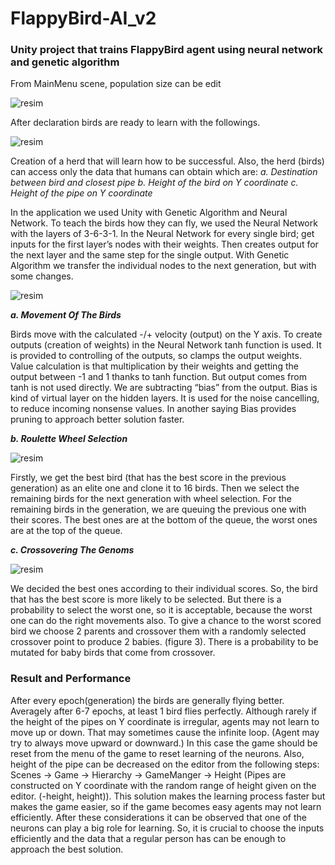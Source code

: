 # FlappyBird-AI_v2
### Unity project that trains FlappyBird agent using neural network and genetic algorithm


From MainMenu scene, population size can be edit

![resim](https://user-images.githubusercontent.com/61044813/124247635-ba8f6080-db2a-11eb-8879-8ade8fcd8445.png)

After declaration birds are ready to learn with the followings.

![resim](https://user-images.githubusercontent.com/61044813/124247875-faeede80-db2a-11eb-9b39-1d7dd8a0bef1.png)

Creation of a herd that will learn how to be successful. Also, the herd (birds) can access only the data that humans can obtain which are:
_a.	Destination between bird and closest pipe
b.	Height of the bird on Y coordinate
c.	Height of the pipe on Y coordinate_


In the application we used Unity with Genetic Algorithm and Neural Network. To teach the birds how they can fly, we used the Neural Network with the layers of 3-6-3-1. In the Neural Network for every single bird; get inputs for the first layer’s nodes with their weights. Then creates output for the next layer and the same step for the single output. With Genetic Algorithm we transfer the individual nodes to the next generation, but with some changes.

![resim](https://user-images.githubusercontent.com/61044813/124250216-54f0a380-db2d-11eb-8a93-01cff08452a0.png)


_**a.	Movement Of The Birds**_

Birds move with the calculated -/+ velocity (output) on the Y axis. To create outputs (creation of weights) in the Neural Network tanh function is used. It is provided to controlling of the outputs, so clamps the output weights. Value calculation is that multiplication by their weights and getting the output between -1 and 1 thanks to tanh function. But output comes from tanh is not used directly. We are subtracting “bias” from the output. Bias is kind of virtual layer on the hidden layers. It is used for the noise cancelling, to reduce incoming nonsense values. In another saying Bias provides pruning to approach better solution faster.

**_b.	Roulette Wheel Selection_**

![resim](https://user-images.githubusercontent.com/61044813/124250174-473b1e00-db2d-11eb-89a8-02a60a948c49.png)


Firstly, we get the best bird (that has the best score in the previous generation) as an elite one and clone it to 16 birds. Then we select the remaining birds for the next generation with wheel selection. For the remaining birds in the generation, we are queuing the previous one with their scores. The best ones are at the bottom of the queue, the worst ones are at the top of the queue.
 
**_c.	Crossovering The Genoms_**

![resim](https://user-images.githubusercontent.com/61044813/124250326-73ef3580-db2d-11eb-80a7-b3fbed147bdb.png)

We decided the best ones according to their individual scores. So, the bird that has the best score is more likely to be selected. But there is a probability to select the worst one, so it is acceptable, because the worst one can do the right movements also. To give a chance to the worst scored bird we choose 2 parents and crossover them with a randomly selected crossover point to produce 2 babies. (figure 3). There is a probability to be mutated for baby birds that come from crossover.

### Result and Performance

After every epoch(generation) the birds are generally flying better. Averagely after 6-7 epochs, at least 1 bird flies perfectly. Although rarely if the height of the pipes on Y coordinate is irregular, agents may not learn to move up or down. That may sometimes cause the infinite loop. (Agent may try to always move upward or downward.) In this case the game should be reset from the menu of the game to reset learning of the neurons. Also, height of the pipe can be decreased on the editor from the following steps:
Scenes -> Game -> Hierarchy -> GameManger -> Height
 (Pipes are constructed on Y coordinate with the random range of height given on the editor. (-height, height)). This solution makes the learning process faster but makes the game easier, so if the game becomes easy agents may not learn efficiently.
After these considerations it can be observed that one of the neurons can play a big role for learning. So, it is crucial to choose the inputs efficiently and the data that a regular person has can be enough to approach the best solution.
